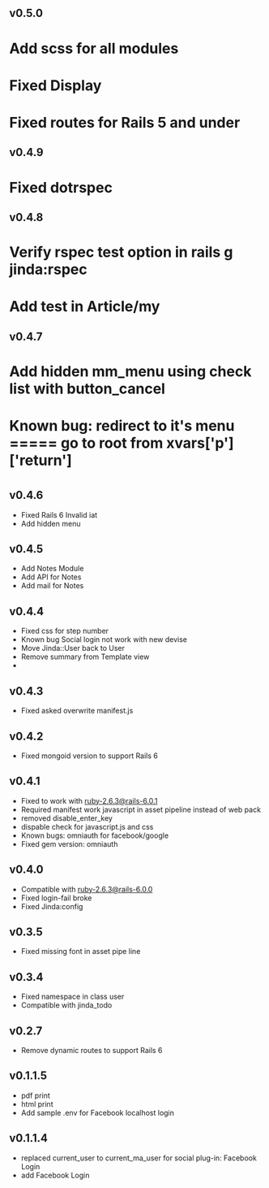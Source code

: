 ## v0.5.0
# Add scss for all modules
# Fixed Display
# Fixed routes for Rails 5 and under

## v0.4.9
# Fixed dotrspec

## v0.4.8
# Verify rspec test option in rails g jinda:rspec
# Add test in Article/my

## v0.4.7
# Add hidden mm_menu using check list with button_cancel
# Known bug: redirect to it's menu ===== go to root from xvars['p']['return']
#
## v0.4.6
* Fixed Rails 6 Invalid iat
* Add hidden menu

## v0.4.5
* Add Notes Module
* Add API for Notes
* Add mail for Notes

## v0.4.4
* Fixed css for step number
* Known bug Social login not work with new devise
* Move Jinda::User back to User
* Remove summary from Template view
*
## v0.4.3
* Fixed asked overwrite manifest.js

## v0.4.2
* Fixed mongoid version to support Rails 6

## v0.4.1
* Fixed to work with ruby-2.6.3@rails-6.0.1
* Required manifest work javascript in asset pipeline instead of web pack
* removed disable_enter_key
* dispable check for javascript.js and css
* Known bugs: omniauth for facebook/google
* Fixed gem version: omniauth

## v0.4.0
* Compatible with ruby-2.6.3@rails-6.0.0
* Fixed login-fail broke
* Fixed Jinda:config

## v0.3.5
* Fixed missing font in asset pipe line

## v0.3.4
* Fixed namespace in class user
* Compatible with jinda_todo

## v0.2.7
* Remove dynamic routes to support Rails 6

## v0.1.1.5
* pdf print
* html print
* Add sample .env for Facebook localhost login

## v0.1.1.4
* replaced current_user to current_ma_user for social plug-in: Facebook Login
* add Facebook Login
